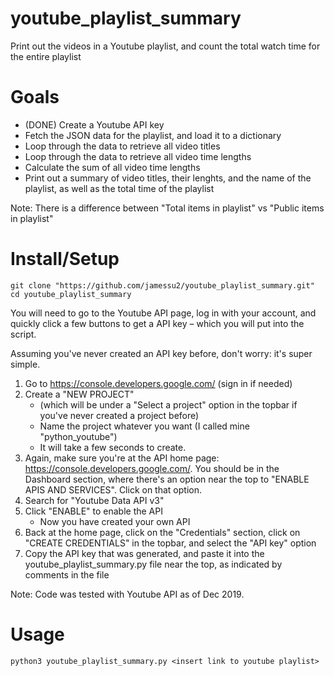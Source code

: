 # youtube_playlist_summary
Print out the videos in a Youtube playlist, and count the total watch time for the entire playlist

# Goals
- (DONE) Create a Youtube API key 
- Fetch the JSON data for the playlist, and load it to a dictionary
- Loop through the data to retrieve all video titles
- Loop through the data to retrieve all video time lengths
- Calculate the sum of all video time lengths
- Print out a summary of video titles, their lenghts, 
	and the name of the playlist, as well as the total time of the playlist

Note: There is a difference between "Total items in playlist" vs "Public items in playlist"


# Install/Setup
```
git clone "https://github.com/jamessu2/youtube_playlist_summary.git"
cd youtube_playlist_summary
```

You will need to go to the Youtube API page, log in with your account, and quickly click a few buttons to get a API key – which you will put into the script.

Assuming you've never created an API key before, don't worry: it's super simple.

1. Go to https://console.developers.google.com/ (sign in if needed)
2. Create a "NEW PROJECT" 
	- (which will be under a "Select a project" option in the topbar if you've never created a project before)
	- Name the project whatever you want (I called mine "python_youtube")
	- It will take a few seconds to create.
3. Again, make sure you're at the API home page: https://console.developers.google.com/. You should be in the Dashboard section, where there's an option near the top to "ENABLE APIS AND SERVICES". Click on that option.
4. Search for "Youtube Data API v3"
5. Click "ENABLE" to enable the API
	- Now you have created your own API
6. Back at the home page, click on the "Credentials" section, click on "CREATE CREDENTIALS" in the topbar, and select the "API key" option
7. Copy the API key that was generated, and paste it into the youtube_playlist_summary.py file near the top, as indicated by comments in the file

Note: Code was tested with Youtube API as of Dec 2019.



# Usage
```
python3 youtube_playlist_summary.py <insert link to youtube playlist>
```

